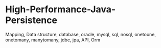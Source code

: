 # High-Performance-Java-Persistence
Mapping, Data structure,  database, oracle, mysql, sql, nosql, onetoone, onetomany, manytomany, jdbc, jpa, API, Orm
